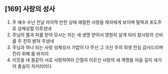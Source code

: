 ## [169] 사랑의 성사

1) 주 예수 수난 전날 마지막 만찬 상에 애절한 사랑을 제자에게 보이며 밀떡과 포도주로 성체성혈 이루셨네  
2) 주님의 몸과 피를 받아 모시는 자는 새 생명 받아서 영원히 살게 되리 참사랑의 신비를 주 친히 밝혀 주셨네  
3) 주님과 하나 되는 사랑 성체성사 가없이 다 주신 그 크신 주의 희생 진심 감사드리며 진리 위해 몸 바치리   
4) 이웃을 네 몸같이 서로 사랑하여라 간절히 이르신 사랑의 새 계명을 마음 깊이 새기어 충실히 지키리이다
